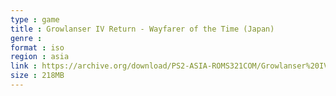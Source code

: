 ```yaml
---
type : game
title : Growlanser IV Return - Wayfarer of the Time (Japan)
genre : 
format : iso
region : asia
link : https://archive.org/download/PS2-ASIA-ROMS321COM/Growlanser%20IV%20Return%20-%20Wayfarer%20of%20the%20Time%20%28Japan%29.7z
size : 218MB
---
```

